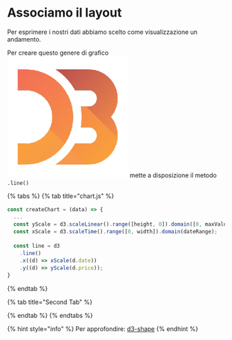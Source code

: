 # Associamo il layout

Per esprimere i nostri dati abbiamo scelto come visualizzazione un andamento.

Per creare questo genere di grafico <img src="../../.gitbook/assets/1562726.png" alt="" data-size="line"> mette a disposizione il metodo `.line()`

{% tabs %}
{% tab title="chart.js" %}
```javascript
const createChart = (data) => {
  ...
  const yScale = d3.scaleLinear().range([height, 0]).domain([0, maxValue]);
  const xScale = d3.scaleTime().range([0, width]).domain(dateRange);

  const line = d3
    .line()
    .x((d) => xScale(d.date))
    .y((d) => yScale(d.price));
}
```
{% endtab %}

{% tab title="Second Tab" %}

{% endtab %}
{% endtabs %}

{% hint style="info" %}
Per approfondire: [d3-shape](https://github.com/d3/d3-shape)
{% endhint %}

&#x20;
